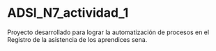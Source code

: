 # ADSI_N7_actividad_1
Proyecto desarrollado para lograr la automatización de procesos en el Registro de la asistencia de los aprendices sena.
